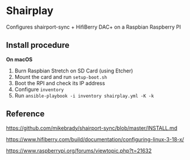 Shairplay
=========

Configures shairport-sync + HifiBerry DAC+ on a Raspbian Raspberry PI

Install procedure
-----------------

**On macOS**

1. Burn Raspbian Stretch on SD Card (using Etcher)
2. Mount the card and run `setup-boot.sh`
3. Boot the RPI and check its IP address
4. Configure `inventory`
5. Run `ansible-playbook -i inventory shairplay.yml -K -k`


Reference
---------
https://github.com/mikebrady/shairport-sync/blob/master/INSTALL.md

https://www.hifiberry.com/build/documentation/configuring-linux-3-18-x/

https://www.raspberrypi.org/forums/viewtopic.php?t=21632
